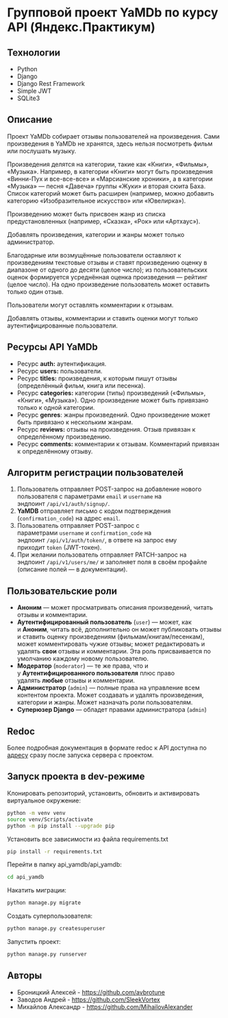 # Групповой проект YaMDb  по курсу API (Яндекс.Практикум)

## Технологии

- Python
- Django
- Django Rest Framework
- Simple JWT
- SQLite3

## Описание

Проект YaMDb собирает отзывы пользователей на произведения. Сами произведения в YaMDb не хранятся, здесь нельзя посмотреть фильм или послушать музыку.

Произведения делятся на категории, такие как «Книги», «Фильмы», «Музыка». Например, в категории «Книги» могут быть произведения «Винни-Пух и все-все-все» и «Марсианские хроники», а в категории «Музыка» — песня «Давеча» группы «Жуки» и вторая сюита Баха. Список категорий может быть расширен (например, можно добавить категорию «Изобразительное искусство» или «Ювелирка»).

Произведению может быть присвоен жанр из списка предустановленных (например, «Сказка», «Рок» или «Артхаус»).

Добавлять произведения, категории и жанры может только администратор.

Благодарные или возмущённые пользователи оставляют к произведениям текстовые отзывы и ставят произведению оценку в диапазоне от одного до десяти (целое число); из пользовательских оценок формируется усреднённая оценка произведения — рейтинг (целое число). На одно произведение пользователь может оставить только один отзыв.

Пользователи могут оставлять комментарии к отзывам.

Добавлять отзывы, комментарии и ставить оценки могут только аутентифицированные пользователи.

## Ресурсы API **YaMDb**

-   Ресурс **auth:** аутентификация.
-   Ресурс **users:** пользователи.
-   Ресурс **titles:** произведения, к которым пишут отзывы (определённый фильм, книга или песенка).
-   Ресурс **categories:** категории (типы) произведений («Фильмы», «Книги», «Музыка»). Одно произведение может быть привязано только к одной категории.
-   Ресурс **genres**: жанры произведений. Одно произведение может быть привязано к нескольким жанрам.
-   Ресурс **reviews:** отзывы на произведения. Отзыв привязан к определённому произведению.
-   Ресурс **comments:** комментарии к отзывам. Комментарий привязан к определённому отзыву.

## Алгоритм регистрации пользователей

1.  Пользователь отправляет POST-запрос на добавление нового пользователя с параметрами `email` и `username` на эндпоинт `/api/v1/auth/signup/`.
2.  **YaMDB** отправляет письмо с кодом подтверждения (`confirmation_code`) на адрес `email`.
3.  Пользователь отправляет POST-запрос с параметрами `username` и `confirmation_code` на эндпоинт `/api/v1/auth/token/`, в ответе на запрос ему приходит `token` (JWT-токен).
4.  При желании пользователь отправляет PATCH-запрос на эндпоинт `/api/v1/users/me/` и заполняет поля в своём профайле (описание полей — в документации).

## Пользовательские роли

-   **Аноним** — может просматривать описания произведений, читать отзывы и комментарии.
-   **Аутентифицированный пользователь** (`user`) — может, как и **Аноним**, читать всё, дополнительно он может публиковать отзывы и ставить оценку произведениям (фильмам/книгам/песенкам), может комментировать чужие отзывы; может редактировать и удалять **свои** отзывы и комментарии. Эта роль присваивается по умолчанию каждому новому пользователю.
-   **Модератор** (`moderator`) — те же права, что и у **Аутентифицированного пользователя** плюс право удалять **любые** отзывы и комментарии.
-   **Администратор** (`admin`) — полные права на управление всем контентом проекта. Может создавать и удалять произведения, категории и жанры. Может назначать роли пользователям.
-   **Суперюзер Django** — обладет правами администратора (`admin`)

## Redoc

Более подробная документация в формате redoc к API доступна по [адресу](http://127.0.0.1:8000/redoc/) сразу после запуска сервера с проектом.

## Запуск проекта в dev-режиме

Клонировать репозиторий, установить, обновить и активировать виртуальное окружение:

```bash
python -m venv venv
source venv/Scripts/activate
python -m pip install --upgrade pip
```

Установить все зависимости из файла requirements.txt

```bash
pip install -r requirements.txt
```

Перейти в папку api_yamdb/api_yamdb:

```bash
cd api_yamdb
```

Накатить миграции:

```bash
python manage.py migrate
```

Создать суперпользователя:

```bash
python manage.py createsuperuser
```

Запустить проект:

```bash
python manage.py runserver
```

## Авторы

- Броницкий Алексей - https://github.com/avbrotune
- Заводов Андрей - https://github.com/SleekVortex
- Михайлов Александр - https://github.com/MihailovAlexander
